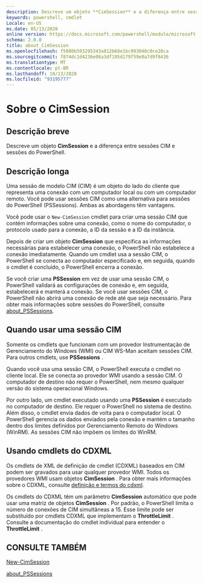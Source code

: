 ```yaml
---
description: Descreve um objeto **CimSession** e a diferença entre sessões CIM e sessões do PowerShell.
keywords: powershell, cmdlet
Locale: en-US
ms.date: 05/13/2020
online version: https://docs.microsoft.com/powershell/module/microsoft.powershell.core/about/about_cimsession?view=powershell-6&WT.mc_id=ps-gethelp
schema: 2.0.0
title: about_CimSession
ms.openlocfilehash: f5080b593295343a812b68e1bc993048c0ce28ca
ms.sourcegitcommit: f874dc1d4236e06a3df195d179f59e0a7d9f8436
ms.translationtype: MT
ms.contentlocale: pt-BR
ms.lasthandoff: 10/13/2020
ms.locfileid: "93195777"
---
```

# <a name="about-cimsession"></a>Sobre o CimSession

## <a name="short-description"></a>Descrição breve
Descreve um objeto **CimSession** e a diferença entre sessões CIM e sessões do PowerShell.

## <a name="long-description"></a>Descrição longa

Uma sessão de modelo CIM (CIM) é um objeto do lado do cliente que representa uma conexão com um computador local ou com um computador remoto. Você pode usar sessões CIM como uma alternativa para sessões do PowerShell (PSSessions). Ambas as abordagens têm vantagens.

Você pode usar o `New-CimSession` cmdlet para criar uma sessão CIM que contém informações sobre uma conexão, como o nome do computador, o protocolo usado para a conexão, a ID da sessão e a ID da instância.

Depois de criar um objeto **CimSession** que especifica as informações necessárias para estabelecer uma conexão, o PowerShell não estabelece a conexão imediatamente. Quando um cmdlet usa a sessão CIM, o PowerShell se conecta ao computador especificado e, em seguida, quando o cmdlet é concluído, o PowerShell encerra a conexão.

Se você criar uma **PSSession** em vez de usar uma sessão CIM, o PowerShell validará as configurações de conexão e, em seguida, estabelecerá e manterá a conexão. Se você usar sessões CIM, o PowerShell não abrirá uma conexão de rede até que seja necessário. Para obter mais informações sobre sessões do PowerShell, consulte [about_PSSessions](about_PSSessions.md).

## <a name="when-to-use-a-cim-session"></a>Quando usar uma sessão CIM

Somente os cmdlets que funcionam com um provedor Instrumentação de Gerenciamento do Windows (WMI) ou CIM WS-Man aceitam sessões CIM. Para outros cmdlets, use **PSSessions** .

Quando você usa uma sessão CIM, o PowerShell executa o cmdlet no cliente local. Ele se conecta ao provedor WMI usando a sessão CIM. O computador de destino não requer o PowerShell, nem mesmo qualquer versão do sistema operacional Windows.

Por outro lado, um cmdlet executado usando uma **PSSession** é executado no computador de destino.
Ele requer o PowerShell no sistema de destino. Além disso, o cmdlet envia dados de volta para o computador local. O PowerShell gerencia os dados enviados pela conexão e mantém o tamanho dentro dos limites definidos por Gerenciamento Remoto do Windows (WinRM). As sessões CIM não impõem os limites do WinRM.

## <a name="using-cdxml-cmdlets"></a>Usando cmdlets do CDXML

Os cmdlets de XML de definição de cmdlet (CDXML) baseados em CIM podem ser gravados para usar qualquer provedor WMI. Todos os provedores WMI usam objetos **CimSession** . Para obter mais informações sobre o CDXML, consulte [definição e termos do cdxml](/previous-versions/windows/desktop/wmi_v2/cdxml-overview).

Os cmdlets do CDXML têm um parâmetro **CimSession** automático que pode usar uma matriz de objetos **CimSession** . Por padrão, o PowerShell limita o número de conexões de CIM simultâneas a 15. Esse limite pode ser substituído por cmdlets CDXML que implementam o **ThrottleLimit** . Consulte a documentação do cmdlet individual para entender o **ThrottleLimit** .

## <a name="see-also"></a>CONSULTE TAMBÉM

[New-CimSession](xref:CimCmdlets.New-CimSession)

[about_PSSessions](about_PSSessions.md)
